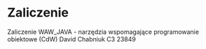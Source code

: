 # Zaliczenie
Zaliczenie WAW_JAVA - narzędzia wspomagające programowanie obiektowe (CdW)
David Chabniuk C3 23849
